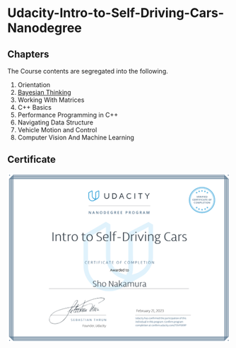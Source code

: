 # Udacity-Intro-to-Self-Driving-Cars-Nanodegree

## Chapters
The Course contents are segregated into the following.

1. Orientation
2. [Bayesian Thinking](https://github.com/ShoNakamura5/Intro-to-Self-Driving-Cars-Nanodegree/tree/main/Bayesian%20Thinking)
3. Working With Matrices
4. C++ Basics
5. Performance Programming in C++
6. Navigating Data Structure
7. Vehicle Motion and Control
8. Computer Vision And Machine Learning

## Certificate
![](https://github.com/ShoNakamura5/Intro-to-Self-Driving-Cars-Nanodegree/blob/main/Intro%20to%20Self-Driving%20Cars%20Nanodegree%20Certificate.png)
